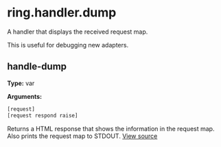 # ring.handler.dump

A handler that displays the received request map.

This is useful for debugging new adapters.

## handle-dump
**Type:** var



**Arguments:**
```clojure
[request]
[request respond raise]
```
Returns a HTML response that shows the information in the request map.
Also prints the request map to STDOUT.
[View source](http://github.com/ring-clojure/ring/blob/1.8.1/ring-devel/src/ring/handler/dump.clj#L49)